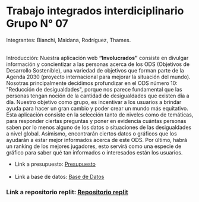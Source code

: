 # Trabajo integrados interdiciplinario Grupo N° 07 

Integrantes: Bianchi, Maidana, Rodríguez, Thames.
<br></br>

Introducción: Nuestra aplicación web **“Involucrados”** consiste en divulgar información y concientizar a las personas acerca de los ODS (Objetivos de Desarrollo Sostenible), una variedad de objetivos que forman parte de la Agenda 2030 (proyecto internacional para mejorar la situación del mundo). Nosotras principalmente decidimos profundizar en el ODS número 10: "Reducción de desigualdades", porque nos parece fundamental que las personas tengan noción de la cantidad de desigualdades que existen día a día. Nuestro objetivo como grupo, es incentivar a los usuarios a brindar ayuda para hacer un gran cambio y poder crear un mundo más equitativo. Esta aplicación consiste en la selección tanto de niveles como de temáticas, para responder ciertas preguntas y poner en evidencia cuántas personas saben por lo menos alguno de los datos o situaciones de las desigualdades a nivel global. Asimismo, encontrarán ciertos datos o gráficos que los ayudarán a estar mejor informados acerca de este ODS. Por último, habrá un ranking de los  mejores jugadores, esto servirá como una especie de gráfico para saber qué tan informados o interesados están los usuarios.


* Link a presupuesto: <a href = "https://github.com/PioIX/G07-TPI-1CUAT/blob/main/Presupuesto%20G07.pdf"> Presupuesto </a> 
<br></br>
* Link a base de datos: <a href = "https://github.com/PioIX/G07-TPI-1CUAT/blob/main/archivo/tabla.db.sql"> Base de Datos </a>
### Link a repositorio replit: <a href = "https://github.com/PioIX/ProyectoInterGrupo7"> Repositorio replit </a>
